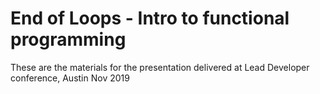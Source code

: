 # End of Loops - Intro to functional programming
These are the materials for the presentation delivered at Lead Developer conference, Austin Nov 2019
